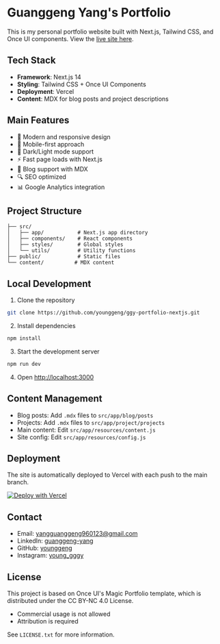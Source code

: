 # **Guanggeng Yang's Portfolio**

This is my personal portfolio website built with Next.js, Tailwind CSS, and Once UI components. View the [live site here](https://guanggeng-website.web.app).

## **Tech Stack**

- **Framework**: Next.js 14
- **Styling**: Tailwind CSS + Once UI Components
- **Deployment**: Vercel
- **Content**: MDX for blog posts and project descriptions

## **Main Features**

- 🎨 Modern and responsive design
- 📱 Mobile-first approach
- 🌙 Dark/Light mode support
- ⚡️ Fast page loads with Next.js
- 📝 Blog support with MDX
- 🔍 SEO optimized
- 📊 Google Analytics integration

## **Project Structure**

```
├── src/
│   ├── app/           # Next.js app directory
│   ├── components/    # React components
│   ├── styles/        # Global styles
│   └── utils/         # Utility functions
├── public/            # Static files
└── content/          # MDX content
```

## **Local Development**

1. Clone the repository

```bash
git clone https://github.com/younggeng/ggy-portfolio-nextjs.git
```

2. Install dependencies

```bash
npm install
```

3. Start the development server

```bash
npm run dev
```

4. Open [http://localhost:3000](http://localhost:3000)

## **Content Management**

- Blog posts: Add `.mdx` files to `src/app/blog/posts`
- Projects: Add `.mdx` files to `src/app/project/projects`
- Main content: Edit `src/app/resources/content.js`
- Site config: Edit `src/app/resources/config.js`

## **Deployment**

The site is automatically deployed to Vercel with each push to the main branch.

[![Deploy with Vercel](https://vercel.com/button)](https://vercel.com/new/clone?repository-url=https%3A%2F%2Fgithub.com%2Fyounggeng%2Fggy-portfolio-nextjs)

## **Contact**

- Email: [yangguanggeng960123@gmail.com](mailto:yangguanggeng960123@gmail.com)
- LinkedIn: [guanggeng-yang](https://www.linkedin.com/in/guanggeng-yang)
- GitHub: [younggeng](https://github.com/younggeng)
- Instagram: [young_gggy](https://www.instagram.com/young_gggy)

## **License**

This project is based on Once UI's Magic Portfolio template, which is distributed under the CC BY-NC 4.0 License.

- Commercial usage is not allowed
- Attribution is required

See `LICENSE.txt` for more information.
